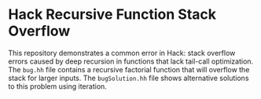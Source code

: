 # Hack Recursive Function Stack Overflow

This repository demonstrates a common error in Hack: stack overflow errors caused by deep recursion in functions that lack tail-call optimization. The `bug.hh` file contains a recursive factorial function that will overflow the stack for larger inputs.  The `bugSolution.hh` file shows alternative solutions to this problem using iteration.